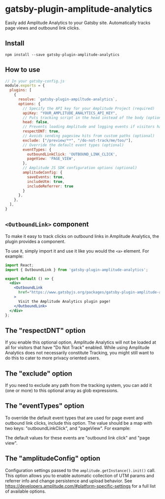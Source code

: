 # gatsby-plugin-amplitude-analytics

Easily add Amplitude Analytics to your Gatsby site. Automatically tracks page views and outbound link clicks.

## Install

`npm install --save gatsby-plugin-amplitude-analytics`

## How to use

```javascript
// In your gatsby-config.js
module.exports = {
  plugins: [
    {
      resolve: `gatsby-plugin-ampiltude-analytics`,
      options: {
        // Specify the API key for your Amplitude Project (required)
        apiKey: "YOUR_AMPLITUDE_ANALYTICS_API_KEY",
        // Puts tracking script in the head instead of the body (optional)
        head: false,
        // Prevents loading Amplitude and logging events if visitors have "Do Not Track" enabled (optional)
        respectDNT: true,
        // Avoids sending pageview hits from custom paths (optional)
        exclude: ["/preview/**", "/do-not-track/me/too/"],
        // Override the default event types (optional)
        eventTypes: {
          outboundLinkClick: 'OUTBOUND_LINK_CLICK',
          pageView: 'PAGE_VIEW',
        },
        // Amplitude JS SDK configuration options (optional)
        amplitudeConfig: {
          saveEvents: true,
          includeUtm: true,
          includeReferrer: true
        }
      },
    },
  ],
}
```

## `<OutboundLink>` component

To make it easy to track clicks on outbound links in Amplitude Analytics,
the plugin provides a component.

To use it, simply import it and use it like you would the `<a>` element. For example:

```jsx
import React;
import { OutboundLink } from 'gatsby-plugin-amplitude-analytics';

export default () => {
  <div>
    <OutboundLink
      href="https://www.gatsbyjs.org/packages/gatsby-plugin-amplitude-analytics/"
    >
      Visit the Amplitude Analytics plugin page!
    </OutboundLink>
  </div>
};
```

## The "respectDNT" option

If you enable this optional option, Amplitude Analytics will not be loaded at all for visitors that have "Do Not Track" enabled. While using Amplitude Analytics does not necessarily constitute Tracking, you might still want to do this to cater to more privacy oriented users.

## The "exclude" option

If you need to exclude any path from the tracking system, you can add it (one or more) to this optional array as glob expressions.

## The "eventTypes" option

To override the default event types that are used for page event and outbound link clicks, include this option. The value should be a map with two keys: "outboundLinkClick", and "pageView". For example:

The default values for these events are "outbound link click" and "page view".

## The "amplitudeConfig" option

Configuration settings passed to the `amplitude.getInstance().init()` call. This option allows you to enable automatic collection of UTM params and referrer info and change persistence and upload behavior. See https://developers.amplitude.com/#platform-specific-settings for a full list of available options.
